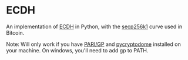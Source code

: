 # ECDH
An implementation of [ECDH](https://en.wikipedia.org/wiki/Elliptic-curve_Diffie%E2%80%93Hellman) in Python, with the [secp256k1](https://en.bitcoin.it/wiki/Secp256k1) curve used in Bitcoin.

Note: Will only work if you have [PARI/GP](https://pari.math.u-bordeaux.fr/) and [pycryptodome](https://pypi.org/project/pycryptodome/) installed on your machine. On windows, you'll need to add gp to PATH.
